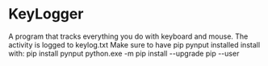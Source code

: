 # KeyLogger
A program that tracks everything you do with keyboard and mouse. The activity is logged to keylog.txt
Make sure to have pip pynput installed
install with: pip install pynput
python.exe -m pip install --upgrade pip --user
